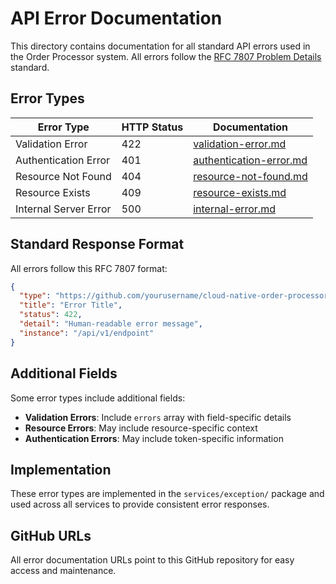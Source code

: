 # API Error Documentation

This directory contains documentation for all standard API errors used in the Order Processor system. All errors follow the [RFC 7807 Problem Details](https://tools.ietf.org/html/rfc7807) standard.

## Error Types

| Error Type | HTTP Status | Documentation |
|------------|-------------|---------------|
| Validation Error | 422 | [validation-error.md](./validation-error.md) |
| Authentication Error | 401 | [authentication-error.md](./authentication-error.md) |
| Resource Not Found | 404 | [resource-not-found.md](./resource-not-found.md) |
| Resource Exists | 409 | [resource-exists.md](./resource-exists.md) |
| Internal Server Error | 500 | [internal-error.md](./internal-error.md) |

## Standard Response Format

All errors follow this RFC 7807 format:

```json
{
  "type": "https://github.com/yourusername/cloud-native-order-processor/blob/main/docs/errors/{error-type}.md",
  "title": "Error Title",
  "status": 422,
  "detail": "Human-readable error message",
  "instance": "/api/v1/endpoint"
}
```

## Additional Fields

Some error types include additional fields:

- **Validation Errors**: Include `errors` array with field-specific details
- **Resource Errors**: May include resource-specific context
- **Authentication Errors**: May include token-specific information

## Implementation

These error types are implemented in the `services/exception/` package and used across all services to provide consistent error responses.

## GitHub URLs

All error documentation URLs point to this GitHub repository for easy access and maintenance.